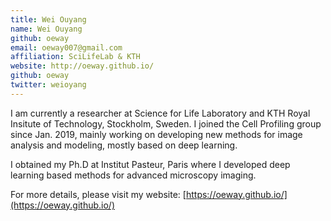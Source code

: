 ```yaml
---
title: Wei Ouyang
name: Wei Ouyang
github: oeway
email: oeway007@gmail.com
affiliation: SciLifeLab & KTH
website: http://oeway.github.io/
github: oeway
twitter: weioyang
---
```

I am currently a researcher at Science for Life Laboratory and KTH Royal Insitute of Technology, Stockholm, Sweden. I joined the Cell Profiling group since Jan. 2019, mainly working on developing new methods for image analysis and modeling, mostly based on deep learning.

I obtained my Ph.D at Institut Pasteur, Paris where I developed deep learning based methods for advanced microscopy imaging.

For more details, please visit my website: [https://oeway.github.io/](https://oeway.github.io/)
